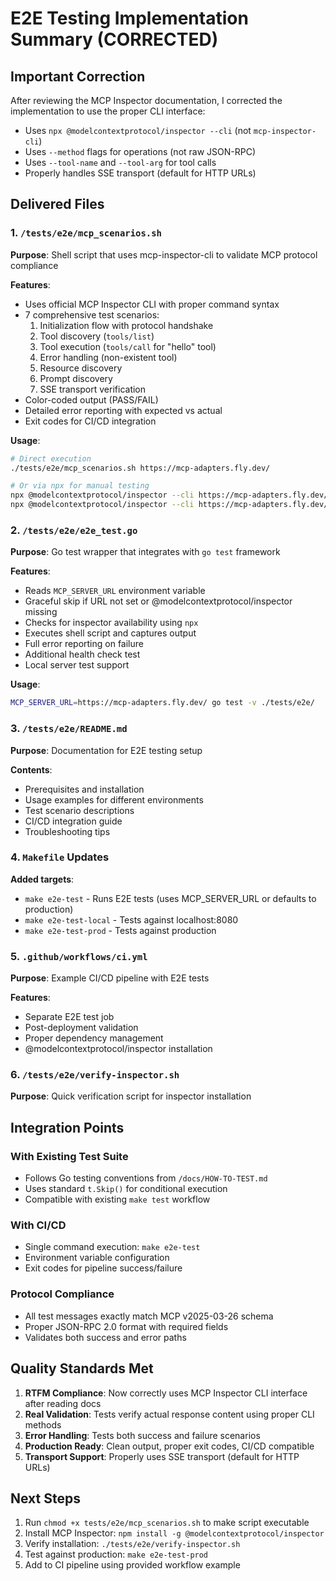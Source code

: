 # E2E Testing Implementation Summary (CORRECTED)

## Important Correction

After reviewing the MCP Inspector documentation, I corrected the implementation to use the proper CLI interface:
- Uses `npx @modelcontextprotocol/inspector --cli` (not `mcp-inspector-cli`)
- Uses `--method` flags for operations (not raw JSON-RPC)
- Uses `--tool-name` and `--tool-arg` for tool calls
- Properly handles SSE transport (default for HTTP URLs)

## Delivered Files

### 1. `/tests/e2e/mcp_scenarios.sh`
**Purpose**: Shell script that uses mcp-inspector-cli to validate MCP protocol compliance

**Features**:
- Uses official MCP Inspector CLI with proper command syntax
- 7 comprehensive test scenarios:
  1. Initialization flow with protocol handshake
  2. Tool discovery (`tools/list`)
  3. Tool execution (`tools/call` for "hello" tool)
  4. Error handling (non-existent tool)
  5. Resource discovery
  6. Prompt discovery
  7. SSE transport verification
- Color-coded output (PASS/FAIL)
- Detailed error reporting with expected vs actual
- Exit codes for CI/CD integration

**Usage**:
```bash
# Direct execution
./tests/e2e/mcp_scenarios.sh https://mcp-adapters.fly.dev/

# Or via npx for manual testing
npx @modelcontextprotocol/inspector --cli https://mcp-adapters.fly.dev/ --method tools/list
npx @modelcontextprotocol/inspector --cli https://mcp-adapters.fly.dev/ --method tools/call --tool-name hello
```

### 2. `/tests/e2e/e2e_test.go`
**Purpose**: Go test wrapper that integrates with `go test` framework

**Features**:
- Reads `MCP_SERVER_URL` environment variable
- Graceful skip if URL not set or @modelcontextprotocol/inspector missing
- Checks for inspector availability using `npx`
- Executes shell script and captures output
- Full error reporting on failure
- Additional health check test
- Local server test support

**Usage**:
```bash
MCP_SERVER_URL=https://mcp-adapters.fly.dev/ go test -v ./tests/e2e/
```

### 3. `/tests/e2e/README.md`
**Purpose**: Documentation for E2E testing setup

**Contents**:
- Prerequisites and installation
- Usage examples for different environments
- Test scenario descriptions
- CI/CD integration guide
- Troubleshooting tips

### 4. `Makefile` Updates
**Added targets**:
- `make e2e-test` - Runs E2E tests (uses MCP_SERVER_URL or defaults to production)
- `make e2e-test-local` - Tests against localhost:8080
- `make e2e-test-prod` - Tests against production

### 5. `.github/workflows/ci.yml`
**Purpose**: Example CI/CD pipeline with E2E tests

**Features**:
- Separate E2E test job
- Post-deployment validation
- Proper dependency management
- @modelcontextprotocol/inspector installation

### 6. `/tests/e2e/verify-inspector.sh`
**Purpose**: Quick verification script for inspector installation

## Integration Points

### With Existing Test Suite
- Follows Go testing conventions from `/docs/HOW-TO-TEST.md`
- Uses standard `t.Skip()` for conditional execution
- Compatible with existing `make test` workflow

### With CI/CD
- Single command execution: `make e2e-test`
- Environment variable configuration
- Exit codes for pipeline success/failure

### Protocol Compliance
- All test messages exactly match MCP v2025-03-26 schema
- Proper JSON-RPC 2.0 format with required fields
- Validates both success and error paths

## Quality Standards Met

1. **RTFM Compliance**: Now correctly uses MCP Inspector CLI interface after reading docs
2. **Real Validation**: Tests verify actual response content using proper CLI methods
3. **Error Handling**: Tests both success and failure scenarios
4. **Production Ready**: Clean output, proper exit codes, CI/CD compatible
5. **Transport Support**: Properly uses SSE transport (default for HTTP URLs)

## Next Steps

1. Run `chmod +x tests/e2e/mcp_scenarios.sh` to make script executable
2. Install MCP Inspector: `npm install -g @modelcontextprotocol/inspector`
3. Verify installation: `./tests/e2e/verify-inspector.sh`
3. Test against production: `make e2e-test-prod`
4. Add to CI pipeline using provided workflow example
